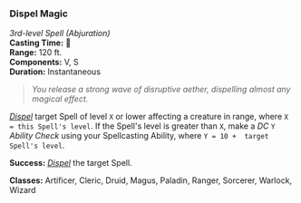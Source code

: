 ### Dispel Magic
*3rd-level Spell (Abjuration)*  
**Casting Time:** 🔷  
**Range:** 120 ft.  
**Components:** V, S  
**Duration:** Instantaneous  

> *You release a strong wave of disruptive aether, dispelling almost any magical effect.*

*[Dispel]* target Spell of level `X` or lower affecting a creature in range, where `X = this Spell's level`. If the Spell's level is greater than `X`, make a *DC* `Y` *Ability Check* using your Spellcasting Ability, where `Y = 10 +  target Spell's level`.

**Success:** *[Dispel]* the target Spell.

**Classes:** Artificer, Cleric, Druid, Magus, Paladin, Ranger, Sorcerer, Warlock, Wizard

[Dispel]: ../../Rules/Spellcasting/Dispelling%20A%20Spell.md
